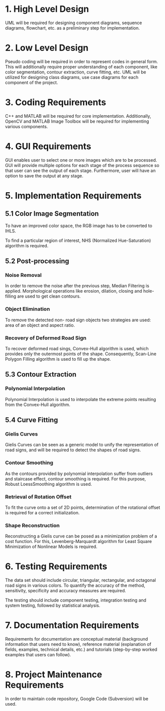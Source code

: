 # 1. High Level Design #

UML will be required for designing component diagrams, sequence diagrams, flowchart, etc. as a preliminary step for implementation.

# 2. Low Level Design #

Pseudo coding will be required in order to represent codes in general form. This will additionally require proper understanding of each component, like color segmentation, contour extraction, curve fitting, etc. UML will be utilized for designing class diagrams, use case diagrams for each component of the project.

# 3. Coding Requirements #

C++ and MATLAB will be required for core implementation. Additionally, OpenCV and MATLAB Image Toolbox will be required for implementing various components.

# 4. GUI Requirements #

GUI enables user to select one or more images which are to be processed. GUI will provide multiple options for each stage of the process sequence so that user can see the output of each stage. Furthermore, user will have an option to save the output at any stage.

# 5. Implementation Requirements #

## 5.1	Color Image Segmentation ##

To have an improved color space, the RGB image has to be converted to IHLS.

To find a particular region of interest, NHS (Normalized Hue-Saturation) algorithm is required.

## 5.2 Post-processing ##

### Noise Removal ###
In order to remove the noise after the previous step, Median Filtering is applied. Morphological operations like erosion, dilation, closing and hole-filling are used to get clean contours.

### Object Elimination ###
To remove the detected non- road sign objects two strategies are used: area of an object and aspect ratio.

### Recovery of Deformed Road Sign ###
To recover deformed road sings, Convex-Hull algorithm is used, which provides only the outermost points of the shape. Consequently, Scan-Line Polygon Filling algorithm is used to fill up the shape.


## 5.3 Contour Extraction ##

### Polynomial Interpolation ###

Polynomial Interpolation is used to interpolate the extreme points resulting from the Convex-Hull algorithm.

## 5.4 Curve Fitting ##

### Gielis Curves ###

Gielis Curves can be seen as a generic model to unify the representation of road signs, and will be required to detect the shapes of road signs.

### Contour Smoothing ###

As the contours provided by polynomial interpolation suffer from outliers and staircase effect, contour smoothing is required. For this purpose, Robust LoessSmoothing algorithm is used.

### Retrieval of Rotation Offset ###

To fit the curve onto a set of 2D points, determination of the rotational offset is required for a correct initialization.

### Shape Reconstruction ###

Reconstructing a Gielis curve can be posed as a minimization problem of a cost function. For this, Levenberg-Marquardt algorithm for Least Square Minimization of Nonlinear Models is required.


# 6. Testing Requirements #

The data set should include circular, triangular, rectangular, and octagonal road signs in various colors. To quantify the accuracy of the method, sensitivity, specificity and accuracy measures are required.

The testing should include component testing, integration testing and system testing, followed by statistical analysis.

# 7. Documentation Requirements #

Requirements for documentation are conceptual material (background information that users need to know), reference material (explanation of fields, examples, technical details, etc.) and tutorials (step-by-step worked examples that users can follow).

# 8. Project Maintenance Requirements #

In order to maintain code repository, Google Code (Subversion) will be used.